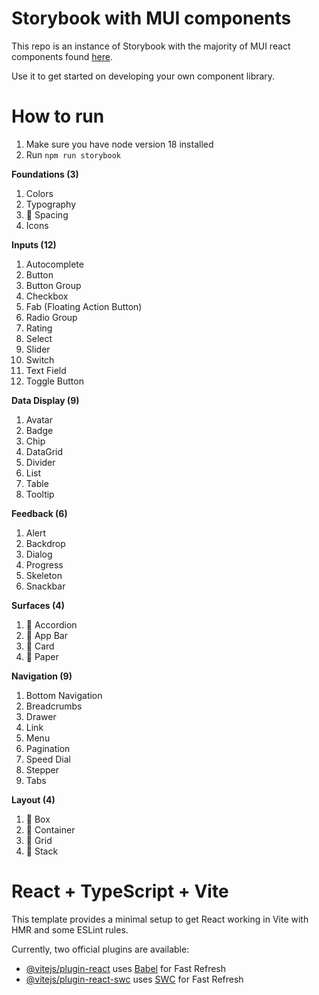 # Storybook with MUI components
This repo is an instance of Storybook with the majority of MUI react components found [here](https://mui.com/material-ui/all-components/). 

Use it to get started on developing your own component library.

# How to run
1. Make sure you have node version 18 installed
2. Run `npm run storybook`

**Foundations (3)**
1. Colors
2. Typography
3. 🚧 Spacing
4. Icons

**Inputs (12)**
1. Autocomplete
2. Button
3. Button Group
4. Checkbox
5. Fab (Floating Action Button)
6. Radio Group
7. Rating
8. Select
9. Slider
10. Switch
11. Text Field
12. Toggle Button

**Data Display (9)**
1. Avatar
2. Badge
3. Chip
4. DataGrid
5. Divider
7. List
8. Table
9. Tooltip

**Feedback (6)**
1. Alert
2. Backdrop
3. Dialog
4. Progress
5. Skeleton
6. Snackbar

**Surfaces (4)**
1. 🚧 Accordion
2. 🚧 App Bar
3. 🚧 Card
4. 🚧 Paper

**Navigation (9)**
1. Bottom Navigation
2. Breadcrumbs
3. Drawer
4. Link
5. Menu
6. Pagination
7. Speed Dial
8. Stepper
9. Tabs

**Layout (4)**
1. 🚧 Box
2. 🚧 Container
3. 🚧 Grid
4. 🚧 Stack
  
# React + TypeScript + Vite

This template provides a minimal setup to get React working in Vite with HMR and some ESLint rules.

Currently, two official plugins are available:

- [@vitejs/plugin-react](https://github.com/vitejs/vite-plugin-react/blob/main/packages/plugin-react/README.md) uses [Babel](https://babeljs.io/) for Fast Refresh
- [@vitejs/plugin-react-swc](https://github.com/vitejs/vite-plugin-react-swc) uses [SWC](https://swc.rs/) for Fast Refresh

#
